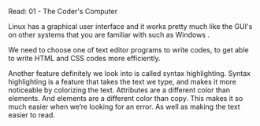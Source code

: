  Read: 01 - The Coder's Computer

Linux has a graphical user interface and it works pretty much like the GUI's on other systems that you are familiar with such as Windows .

 We need to choose one of text editor programs to write codes, to get able to write HTML and CSS codes more efficiently.

Another feature definitely we look into is called syntax highlighting. Syntax highlighting is a feature that takes the text we type, and makes it more noticeable by colorizing the text. Attributes are a different color than elements. And elements are a different color than copy. This makes it so much easier when we’re looking for an error. As well as making the text easier to read.